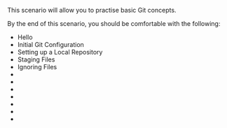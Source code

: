 This scenario will allow you to practise basic Git concepts.

By the end of this scenario, you should be comfortable with the following:

* Hello
* Initial Git Configuration
* Setting up a Local Repository
* Staging Files
* Ignoring Files
* 
* 
* 
* 
* 
* 
* 
